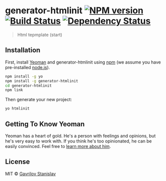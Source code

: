 # generator-htmlinit [![NPM version][npm-image]][npm-url] [![Build Status][travis-image]][travis-url] [![Dependency Status][daviddm-image]][daviddm-url]
> Html tepmplate (start)

## Installation

First, install [Yeoman](http://yeoman.io) and generator-htmlinit using [npm](https://www.npmjs.com/) (we assume you have pre-installed [node.js](https://nodejs.org/)).

```bash
npm install -g yo
npm install -g generator-htmlinit
cd generator-htmlinit
npm link 
```

Then generate your new project:

```bash
yo htmlinit
```

## Getting To Know Yeoman

Yeoman has a heart of gold. He&#39;s a person with feelings and opinions, but he&#39;s very easy to work with. If you think he&#39;s too opinionated, he can be easily convinced. Feel free to [learn more about him](http://yeoman.io/).

## License

MIT © [Gavrilov Stanislav](stgavrilov.com)


[npm-image]: https://badge.fury.io/js/generator-htmlinit.svg
[npm-url]: https://npmjs.org/package/generator-htmlinit
[travis-image]: https://travis-ci.org/stillst/generator-htmlinit.svg?branch=master
[travis-url]: https://travis-ci.org/stillst/generator-htmlinit
[daviddm-image]: https://david-dm.org/stillst/generator-htmlinit.svg?theme=shields.io
[daviddm-url]: https://david-dm.org/stillst/generator-htmlinit
